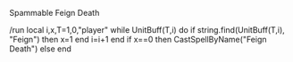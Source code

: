 Spammable Feign Death

/run local i,x,T=1,0,"player" while UnitBuff(T,i) do if string.find(UnitBuff(T,i), "Feign") then x=1 end i=i+1 end if x==0 then CastSpellByName("Feign Death") else end